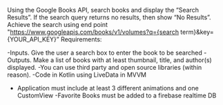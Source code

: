 
Using the Google Books API, search books and display the “Search Results”. If the search query returns no results, then show “No Results”. Achieve the search using end point "https://www.googleapis.com/books/v1/volumes?q={search term}&key={YOUR_API_KEY}”
Requirements:  -Inputs. Give the user a search box to enter the book to be searched
-Outputs. Make a list of books with at least thumbnail, title, and author(s) displayed. 
-You can use third party and open source libraries (within reason).
-Code in Kotlin using LiveData in MVVM
- Application must include at least 3 different animations and one CustomView
-Favorite Books must be added to a firebase realtime DB